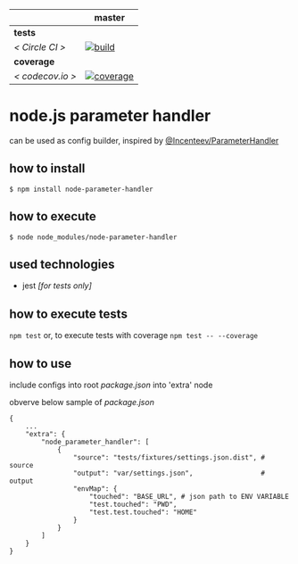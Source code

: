 [circle.ci-master-badge]: https://circleci.com/gh/explore-node-js/node.js-parameter-handler/tree/master.svg?style=svg
[circle.ci-master-link]: https://circleci.com/gh/explore-node-js/node.js-parameter-handler/tree/master
[codecov.io-master-badge]: https://codecov.io/gh/explore-node-js/node.js-parameter-handler/branch/master/graph/badge.svg
[codecov.io-master-link]: https://codecov.io/gh/explore-node-js/node.js-parameter-handler

|                  | master                            
|---               |---
| __tests__        |
| _< Circle CI >_  | [![build][circle.ci-master-badge]][circle.ci-master-link]
| __coverage__     |
| _< codecov.io >_ | [![coverage][codecov.io-master-badge]][codecov.io-master-link]

# node.js parameter handler
can be used as config builder, inspired by [@Incenteev/ParameterHandler](https://github.com/Incenteev/ParameterHandler)

## how to install
`$ npm install node-parameter-handler`

## how to execute
`$ node node_modules/node-parameter-handler`

## used technologies
 * jest _[for tests only]_
 
## how to execute tests
 `npm test` or, to execute tests with coverage `npm test -- --coverage`

## how to use
include configs into root _package.json_ into 'extra' node

obverve below sample of _package.json_

```
{
    ...
    "extra": {
        "node_parameter_handler": [
            {
                "source": "tests/fixtures/settings.json.dist", # source 
                "output": "var/settings.json",                 # output
                "envMap": {
                    "touched": "BASE_URL", # json path to ENV VARIABLE
                    "test.touched": "PWD",
                    "test.test.touched": "HOME"
                }
            }
        ]
    }
}
```
